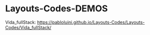 # Layouts-Codes-DEMOS

Vida_fullStack: https://pabloluini.github.io/Layouts-Codes/Layouts-Codes/Vida_fullStack/
